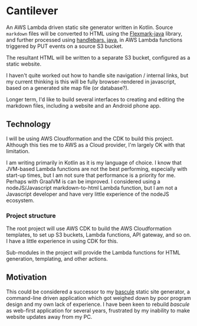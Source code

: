 # Cantilever

An AWS Lambda driven static site generator written in Kotlin. Source `markdown` files will be converted to HTML 
using the [Flexmark-java](https://github.com/vsch/flexmark-java) library, and further processed using [handlebars.
java](https://github.com/jknack/handlebars.java), in AWS Lambda functions triggered by PUT events on a source S3 
bucket.

The resultant HTML will be written to a separate S3 bucket, configured as a static website.

I haven't quite worked out how to handle site navigation / internal links, but my current thinking is this will be 
fully browser-rendered in javascript, based on a generated site map file (or database?).

Longer term, I'd like to build several interfaces to creating and editing the markdown files, including a website 
and an Android phone app.

## Technology

I will be using AWS Cloudformation and the CDK to build this project. Although this ties me to AWS as a Cloud 
provider, I'm largely OK with that limitation.

I am writing primarily in Kotlin as it is my language of choice. I know that JVM-based Lambda functions are not the 
best performing, especially with start-up times, but I am not sure that performance is a priority for me. Perhaps 
with GraalVM is can be improved. I considered using a nodeJS/Javascript markdown-to-html Lambda function, but I am 
not a Javascript developer and have very little experience of the nodeJS ecosystem.

### Project structure

The root project will use AWS CDK to build the AWS Cloudformation templates, to set up S3 buckets, Lambda functions, 
API gateway, and so on. I have a little experience in using CDK for this.

Sub-modules in the project will provide the Lambda functions for HTML generation, templating, and other actions.

## Motivation

This could be considered a successor to my [bascule](https://github.com/v79/bascule-static) static site generator, a command-line driven application which 
got weighed down by poor program design and my own lack of experience. I have been keen to rebuild _bascule_ as 
web-first application for several years, frustrated by my inability to make website updates away from my PC.